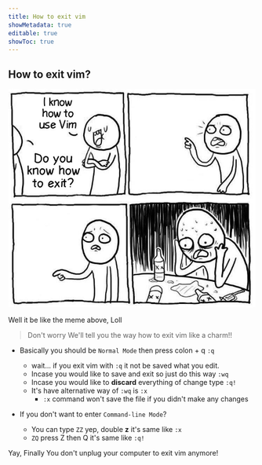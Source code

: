 ```yaml
---
title: How to exit vim
showMetadata: true
editable: true
showToc: true
---
```


## How to exit vim?

![demo](images/how-to-exit-vim.jpg)

Well it be like the meme above, Loll

> Don't worry We'll tell you the way how to exit vim like a charm!!

* Basically you should be `Normal Mode` then press colon + q `:q`
  * wait... if you exit vim with `:q` it not be saved what you edit.
  * Incase you would like to save and exit so just do this way `:wq`
  * Incase you would like to **discard** everything of change type `:q!`
  * It's have alternative way of `:wq` is `:x`
    * `:x` command won't save the file if you didn't make any changes

* If you don't want to enter `Command-line Mode`?
  * You can type `ZZ` yep, double **z** it's same like `:x`
  * `ZQ` press Z then Q it's same like `:q!`


Yay, Finally You don't unplug your computer to exit vim anymore!
